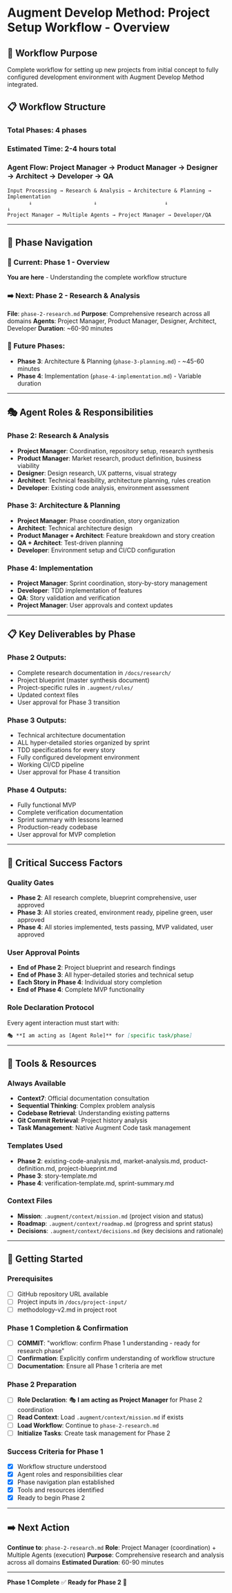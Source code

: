 # Augment Develop Method: Project Setup Workflow - Overview

## 🎯 Workflow Purpose
Complete workflow for setting up new projects from initial concept to fully configured development environment with Augment Develop Method integrated.

## 📋 Workflow Structure

### **Total Phases**: 4 phases
### **Estimated Time**: 2-4 hours total
### **Agent Flow**: Project Manager → Product Manager → Designer → Architect → Developer → QA

```
Input Processing → Research & Analysis → Architecture & Planning → Implementation
       ↓                    ↓                      ↓                    ↓
Project Manager → Multiple Agents → Project Manager → Developer/QA
```

---

## 🔄 Phase Navigation

### **📍 Current**: Phase 1 - Overview
**You are here** - Understanding the complete workflow structure

### **➡️ Next**: Phase 2 - Research & Analysis
**File**: `phase-2-research.md`
**Purpose**: Comprehensive research across all domains
**Agents**: Project Manager, Product Manager, Designer, Architect, Developer
**Duration**: ~60-90 minutes

### **🔮 Future Phases**:
- **Phase 3**: Architecture & Planning (`phase-3-planning.md`) - ~45-60 minutes
- **Phase 4**: Implementation (`phase-4-implementation.md`) - Variable duration

---

## 🎭 Agent Roles & Responsibilities

### **Phase 2: Research & Analysis**
- **Project Manager**: Coordination, repository setup, research synthesis
- **Product Manager**: Market research, product definition, business viability
- **Designer**: Design research, UX patterns, visual strategy
- **Architect**: Technical feasibility, architecture planning, rules creation
- **Developer**: Existing code analysis, environment assessment

### **Phase 3: Architecture & Planning**
- **Project Manager**: Phase coordination, story organization
- **Architect**: Technical architecture design
- **Product Manager + Architect**: Feature breakdown and story creation
- **QA + Architect**: Test-driven planning
- **Developer**: Environment setup and CI/CD configuration

### **Phase 4: Implementation**
- **Project Manager**: Sprint coordination, story-by-story management
- **Developer**: TDD implementation of features
- **QA**: Story validation and verification
- **Project Manager**: User approvals and context updates

---

## 📋 Key Deliverables by Phase

### **Phase 2 Outputs**:
- Complete research documentation in `/docs/research/`
- Project blueprint (master synthesis document)
- Project-specific rules in `.augment/rules/`
- Updated context files
- User approval for Phase 3 transition

### **Phase 3 Outputs**:
- Technical architecture documentation
- ALL hyper-detailed stories organized by sprint
- TDD specifications for every story
- Fully configured development environment
- Working CI/CD pipeline
- User approval for Phase 4 transition

### **Phase 4 Outputs**:
- Fully functional MVP
- Complete verification documentation
- Sprint summary with lessons learned
- Production-ready codebase
- User approval for MVP completion

---

## 🚨 Critical Success Factors

### **Quality Gates**
- **Phase 2**: All research complete, blueprint comprehensive, user approved
- **Phase 3**: All stories created, environment ready, pipeline green, user approved
- **Phase 4**: All stories implemented, tests passing, MVP validated, user approved

### **User Approval Points**
- **End of Phase 2**: Project blueprint and research findings
- **End of Phase 3**: All hyper-detailed stories and technical setup
- **Each Story in Phase 4**: Individual story completion
- **End of Phase 4**: Complete MVP functionality

### **Role Declaration Protocol**
Every agent interaction must start with:
```markdown
🎭 **I am acting as [Agent Role]** for [specific task/phase]
```

---

## 🔧 Tools & Resources

### **Always Available**
- **Context7**: Official documentation consultation
- **Sequential Thinking**: Complex problem analysis
- **Codebase Retrieval**: Understanding existing patterns
- **Git Commit Retrieval**: Project history analysis
- **Task Management**: Native Augment Code task management

### **Templates Used**
- **Phase 2**: existing-code-analysis.md, market-analysis.md, product-definition.md, project-blueprint.md
- **Phase 3**: story-template.md
- **Phase 4**: verification-template.md, sprint-summary.md

### **Context Files**
- **Mission**: `.augment/context/mission.md` (project vision and status)
- **Roadmap**: `.augment/context/roadmap.md` (progress and sprint status)
- **Decisions**: `.augment/context/decisions.md` (key decisions and rationale)

---

## 🚀 Getting Started

### **Prerequisites**
- [ ] GitHub repository URL available
- [ ] Project inputs in `/docs/project-input/`
- [ ] methodology-v2.md in project root

### **Phase 1 Completion & Confirmation**
- [ ] **COMMIT**: "workflow: confirm Phase 1 understanding - ready for research phase"
- [ ] **Confirmation**: Explicitly confirm understanding of workflow structure
- [ ] **Documentation**: Ensure all Phase 1 criteria are met

### **Phase 2 Preparation**
- [ ] **Role Declaration**: 🎭 **I am acting as Project Manager** for Phase 2 coordination
- [ ] **Read Context**: Load `.augment/context/mission.md` if exists
- [ ] **Load Workflow**: Continue to `phase-2-research.md`
- [ ] **Initialize Tasks**: Create task management for Phase 2

### **Success Criteria for Phase 1**
- [x] Workflow structure understood
- [x] Agent roles and responsibilities clear
- [x] Phase navigation plan established
- [x] Tools and resources identified
- [x] Ready to begin Phase 2

---

## ➡️ **Next Action**

**Continue to**: `phase-2-research.md`
**Role**: Project Manager (coordination) + Multiple Agents (execution)
**Purpose**: Comprehensive research and analysis across all domains
**Estimated Duration**: 60-90 minutes

---

**Phase 1 Complete** ✅
**Ready for Phase 2** 🚀
